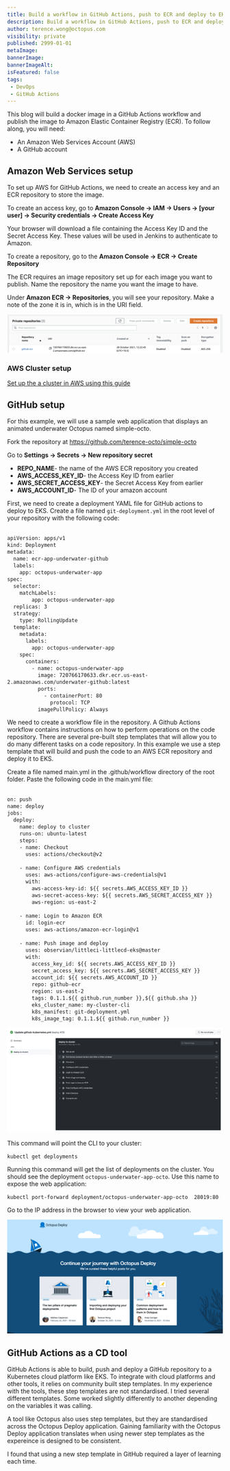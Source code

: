 ```yaml
---
title: Build a workflow in GitHub Actions, push to ECR and deploy to EKS
description: Build a workflow in GitHub Actions, push to ECR and deploy to EKS
author: terence.wong@octopus.com
visibility: private
published: 2999-01-01
metaImage: 
bannerImage: 
bannerImageAlt: 
isFeatured: false
tags:
 - DevOps
 - GitHub Actions
---
```


This blog will build a docker image in a GitHub Actions workflow and publish the image to Amazon Elastic Container Registry (ECR). To follow along, you will need:

- An Amazon Web Services Account (AWS)
- A GitHub account


## Amazon Web Services setup

To set up AWS for GitHub Actions, we need to create an access key and an ECR repository to store the image.

To create an access key, go to **Amazon Console &rarr; IAM &rarr; Users &rarr; [your user] &rarr; Security credentials &rarr; Create Access Key**

Your browser will download a file containing the Access Key ID and the Secret Access Key. These values will be used in Jenkins to authenticate to Amazon.

To create a repository, go to the **Amazon Console &rarr; ECR &rarr; Create Repository**

The ECR requires an image repository set up for each image you want to publish. Name the repository the name you want the image to have. 

Under **Amazon ECR &rarr; Repositories**, you will see your repository. Make a note of the zone it is in, which is in the URI field.

![ECR Repository](ecr-repository.png)

### AWS Cluster setup

[Set up the a cluster in AWS using this guide](https://github.com/OctopusDeploy/blog/blob/2022-q1/blog/2022-q1/eks-cluster-aws/index.md)

## GitHub setup

For this example, we will use a sample web application that displays an animated underwater Octopus named simple-octo.

Fork the repository at https://github.com/terence-octo/simple-octo

Go to **Settings &rarr; Secrets &rarr; New repository secret**

- **REPO_NAME**- the name of the AWS ECR repository you created
- **AWS_ACCESS_KEY_ID**- the Access Key ID from earlier
- **AWS_SECRET_ACCESS_KEY**- the Secret Access Key from earlier
- **AWS_ACCOUNT_ID**- The ID of your amazon account

First, we need to create a deployment YAML file for GitHub actions to deploy to EKS. Create a file named `git-deployment.yml` in the root level of your repository with the following code:

```

apiVersion: apps/v1
kind: Deployment
metadata:
  name: ecr-app-underwater-github
  labels:
    app: octopus-underwater-app
spec:
  selector:
    matchLabels:
        app: octopus-underwater-app
  replicas: 3
  strategy:
    type: RollingUpdate
  template:
    metadata:
      labels:
        app: octopus-underwater-app
    spec:
      containers:
        - name: octopus-underwater-app
          image: 720766170633.dkr.ecr.us-east-2.amazonaws.com/underwater-github:latest
          ports:
            - containerPort: 80
              protocol: TCP
          imagePullPolicy: Always

```

We need to create a workflow file in the repository. A Github Actions workflow contains instructions on how to perform operations on the code repository. There are several pre-built step templates that will allow you to do many different tasks on a code repository. In this example we use a step template that will build and push the code to an AWS ECR repository and deploy it to EKS.


Create a file named main.yml in the .github/workflow directory of the root folder. Paste the following code in the main.yml file:

```

on: push
name: deploy
jobs:
  deploy:
    name: deploy to cluster
    runs-on: ubuntu-latest
    steps:
    - name: Checkout
      uses: actions/checkout@v2

    - name: Configure AWS credentials
      uses: aws-actions/configure-aws-credentials@v1
      with:
        aws-access-key-id: ${{ secrets.AWS_ACCESS_KEY_ID }}
        aws-secret-access-key: ${{ secrets.AWS_SECRET_ACCESS_KEY }}
        aws-region: us-east-2
    
    - name: Login to Amazon ECR
      id: login-ecr
      uses: aws-actions/amazon-ecr-login@v1

    - name: Push image and deploy
      uses: observian/littleci-littlecd-eks@master
      with:
        access_key_id: ${{ secrets.AWS_ACCESS_KEY_ID }}
        secret_access_key: ${{ secrets.AWS_SECRET_ACCESS_KEY }}
        account_id: ${{ secrets.AWS_ACCOUNT_ID }}
        repo: github-ecr
        region: us-east-2
        tags: 0.1.1.${{ github.run_number }},${{ github.sha }}
        eks_cluster_name: my-cluster-cli
        k8s_manifest: git-deployment.yml
        k8s_image_tag: 0.1.1.${{ github.run_number }}

```

![GitHub Success](github-success.png)


This command will point the CLI to your cluster:

    kubectl get deployments

Running this command will get the list of deployments on the cluster. You should see the deployment `octopus-underwater-app-octo`. Use this name to expose the web application:

    kubectl port-forward deployment/octopus-underwater-app-octo  28019:80
    
Go to the IP address in the browser to view your web application.

![Octopus Underwater App](octopus-underwater-app.png)

## GitHub Actions as a CD tool

GitHub Actions is able to build, push and deploy a GitHub repository to a Kubernetes cloud platform like EKS. To integrate with cloud platforms and other tools, it relies on community built step templates. In my experience with the tools, these step templates are not standardised. I tried several different templates. Some worked slightly differently to another depending on the variables it was calling.

A tool like Octopus also uses step templates, but they are standardised across the Octopus Deploy application. Gaining familiarity with the Octopus Deploy application translates when using newer step templates as the expereince is designed to be consistent.

I found that using a new step template in GitHub required a layer of learning each time.






